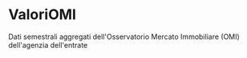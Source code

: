 # ValoriOMI
Dati semestrali aggregati dell'Osservatorio Mercato Immobiliare (OMI) dell'agenzia dell'entrate
